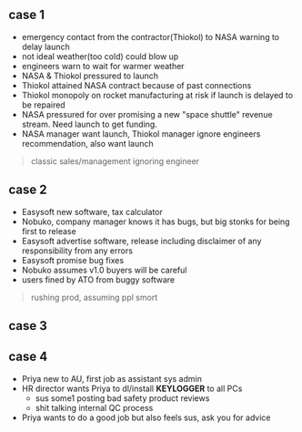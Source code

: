 

## case 1

- emergency contact from the contractor(Thiokol) to NASA warning to delay launch 
- not ideal weather(too cold) could blow up
- engineers warn to wait for warmer weather
- NASA & Thiokol pressured to launch
- Thiokol attained NASA contract because of past connections
- Thiokol monopoly on rocket manufacturing at risk if launch is delayed to be repaired
- NASA pressured for over promising a new "space shuttle" revenue stream. Need launch to get funding.
- NASA manager want launch, Thiokol manager ignore engineers recommendation, also want launch

> classic sales/management ignoring engineer

## case 2

- Easysoft new software, tax calculator
- Nobuko, company manager knows it has bugs, but big stonks for being first to release
- Easysoft advertise software, release including disclaimer of any responsibility from any errors
- Easysoft promise bug fixes
- Nobuko assumes v1.0 buyers will be careful
- users fined by ATO from buggy software

> rushing prod, assuming ppl smort

## case 3




## case 4

- Priya new to AU, first job as assistant sys admin
- HR director wants Priya to dl/install **KEYLOGGER** to all PCs
  - sus some1 posting bad safety product reviews
  - shit talking internal QC process
- Priya wants to do a good job but also feels sus, ask you for advice
